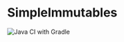 # SimpleImmutables
![Java CI with Gradle](https://github.com/fscreene/SimpleImmutables/workflows/Java%20CI%20with%20Gradle/badge.svg)
